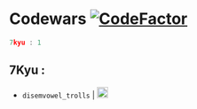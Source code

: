 # Codewars [![CodeFactor](https://www.codefactor.io/repository/github/sigmanificient/codewars/badge)](https://www.codefactor.io/repository/github/sigmanificient/codewars)

```c
7kyu : 1
```

## 7Kyu :

- `disemvowel_trolls` | <img src="https://github.com/Sigmanificient/Sigmanificient/blob/master/languages_icons/py.png" height="20px">
